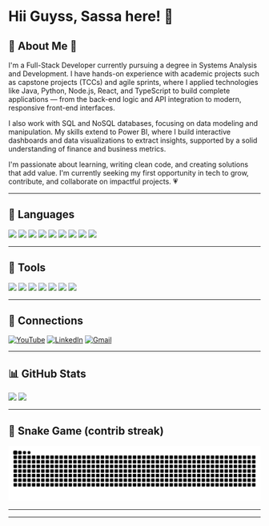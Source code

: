 # Hii Guyss, Sassa here! 👋

## 🌟 About Me 🌟

I'm a Full-Stack Developer currently pursuing a degree in Systems Analysis and Development. I have hands-on experience with academic projects such as capstone projects (TCCs) and agile sprints, where I applied technologies like Java, Python, Node.js, React, and TypeScript to build complete applications — from the back-end logic and API integration to modern, responsive front-end interfaces.

I also work with SQL and NoSQL databases, focusing on data modeling and manipulation. My skills extend to Power BI, where I build interactive dashboards and data visualizations to extract insights, supported by a solid understanding of finance and business metrics.

I'm passionate about learning, writing clean code, and creating solutions that add value. I'm currently seeking my first opportunity in tech to grow, contribute, and collaborate on impactful projects. 💗

---

## 👾 Languages

<p align="left">
  <img src="https://cdn.jsdelivr.net/gh/devicons/devicon/icons/java/java-original.svg" height="40"/>
  <img src="https://cdn.jsdelivr.net/gh/devicons/devicon/icons/python/python-original.svg" height="40"/>
  <img src="https://cdn.jsdelivr.net/gh/devicons/devicon/icons/javascript/javascript-original.svg" height="40"/>
  <img src="https://cdn.jsdelivr.net/gh/devicons/devicon/icons/typescript/typescript-original.svg" height="40"/>
  <img src="https://cdn.jsdelivr.net/gh/devicons/devicon/icons/html5/html5-original.svg" height="40"/>
  <img src="https://cdn.jsdelivr.net/gh/devicons/devicon/icons/css3/css3-original.svg" height="40"/>
  <img src="https://cdn.jsdelivr.net/gh/devicons/devicon/icons/react/react-original.svg" height="40"/>
  <img src="https://cdn.jsdelivr.net/gh/devicons/devicon/icons/nodejs/nodejs-original.svg" height="40"/>
  <img src="https://cdn.jsdelivr.net/gh/devicons/devicon/icons/jquery/jquery-original.svg" height="40"/>
</p>

---

## 🔧 Tools

<p align="left">
  <img src="https://cdn.jsdelivr.net/gh/devicons/devicon/icons/mysql/mysql-original.svg" height="40"/>
  <img src="https://cdn.jsdelivr.net/gh/devicons/devicon/icons/postgresql/postgresql-original.svg" height="40"/>
  <img src="https://cdn.jsdelivr.net/gh/devicons/devicon/icons/docker/docker-original.svg" height="40"/>
  <img src="https://cdn.jsdelivr.net/gh/devicons/devicon/icons/vscode/vscode-original.svg" height="40"/>
  <img src="https://cdn.jsdelivr.net/gh/devicons/devicon/icons/eclipse/eclipse-original-wordmark.svg" height="40"/>
  <img src="https://cdn.jsdelivr.net/gh/devicons/devicon/icons/sqldeveloper/sqldeveloper-original.svg" height="40"/>
  <img src="https://cdn.jsdelivr.net/gh/devicons/devicon/icons/azuresqldatabase/azuresqldatabase-original.svg" height="40"/>
</p>

---

## 🔗 Connections

[![YouTube](https://img.shields.io/badge/YouTube-FF0000?style=for-the-badge&logo=youtube&logoColor=white)](https://www.youtube.com/@Sabrina423)
[![LinkedIn](https://img.shields.io/badge/-LinkedIn-%230077B5?style=for-the-badge&logo=linkedin&logoColor=white)](https://www.linkedin.com/in/Sabrina423)
[![Gmail](https://img.shields.io/badge/Gmail-D14836?style=for-the-badge&logo=gmail&logoColor=white)](mailto:sassadesabrina@gmail.com)

---

## 📊 GitHub Stats

<p align="left">
  <img height="180em" src="https://github-readme-stats.vercel.app/api?username=Sabrina423&show_icons=true&theme=dracula&include_all_commits=true&count_private=true"/>
  <img height="180em" src="https://github-readme-stats.vercel.app/api/top-langs/?username=Sabrina423&layout=compact&langs_count=7&theme=dracula"/>
</p>

---

## 🐍 Snake Game (contrib streak)

![Snake animation](https://github.com/Sabrina423/Sabrina423/blob/output/github-contribution-grid-snake.svg)

---

---

